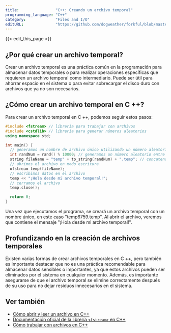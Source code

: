 ```yaml
---
title:                "C++: Creando un archivo temporal"
programming_language: "C++"
category:             "Files and I/O"
editURL:              "https://github.com/dogweather/forkful/blob/master/content/es/cpp/creating-a-temporary-file.md"
---
```


{{< edit_this_page >}}

## ¿Por qué crear un archivo temporal?

Crear un archivo temporal es una práctica común en la programación para almacenar datos temporales o para realizar operaciones específicas que requieren un archivo temporal como intermediario. Puede ser útil para ahorrar espacio en el sistema o para evitar sobrecargar el disco duro con archivos que ya no son necesarios.

## ¿Cómo crear un archivo temporal en C ++?

Para crear un archivo temporal en C ++, podemos seguir estos pasos:

```C++
#include <fstream> // librería para trabajar con archivos
#include <cstdlib> // librería para generar números aleatorios
using namespace std;

int main() {
  // generamos un nombre de archivo único utilizando un número aleatorio
  int randNum = rand() % 10000; // generamos un número aleatorio entre 0 y 9999
  string fileName = "temp" + to_string(randNum) + ".temp"; // concatenamos el nombre con el número
  // abrimos el archivo en modo escritura
  ofstream temp(fileName);
  // escribimos datos en el archivo
  temp << "¡Hola desde mi archivo temporal!";
  // cerramos el archivo
  temp.close();

  return 0;
}
```

Una vez que ejecutamos el programa, se creará un archivo temporal con un nombre único, en este caso "temp6759.temp". Al abrir el archivo, veremos que contiene el mensaje "¡Hola desde mi archivo temporal!".

## Profundizando en la creación de archivos temporales

Existen varias formas de crear archivos temporales en C ++, pero también es importante destacar que no es una práctica recomendable para almacenar datos sensibles o importantes, ya que estos archivos pueden ser eliminados por el sistema en cualquier momento. Además, es importante asegurarse de que el archivo temporal se elimine correctamente después de su uso para no dejar residuos innecesarios en el sistema.

## Ver también

- [Cómo abrir y leer un archivo en C++](https://www.programiz.com/cpp-programming/file-handling)
- [Documentación oficial de la librería `<fstream>` en C++](https://www.cplusplus.com/reference/fstream/)
- [Cómo trabajar con archivos en C++](https://www.geeksforgeeks.org/file-handling-c-classes/)